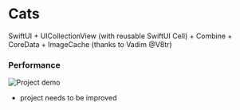 # Cats
SwiftUI + UICollectionView (with reusable SwiftUI Cell) + Combine + CoreData + ImageCache (thanks to Vadim @V8tr)

### Performance

![Project demo](screenrecording.gif)


- project needs to be improved
